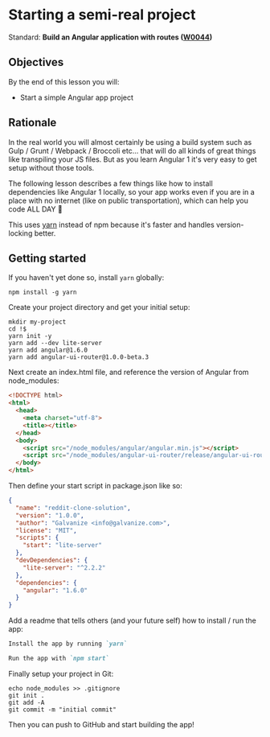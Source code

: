 # Starting a semi-real project

Standard: **Build an Angular application with routes (<a href="#">W0044</a>)**

## Objectives

By the end of this lesson you will:

- Start a simple Angular app project

## Rationale

In the real world you will almost certainly be using a build system such as Gulp / Grunt / Webpack / Broccoli etc... that will do all kinds of great things like transpiling your JS files.  But as you learn Angular 1 it's very easy to get setup without those tools.

The following lesson describes a few things like how to install dependencies like Angular 1 locally, so your app works even if you are in a place with no internet (like on public transportation), which can help you code ALL DAY 🚌

This uses [yarn](https://yarnpkg.com/) instead of npm because it's faster and handles version-locking better.

## Getting started

If you haven't yet done so, install `yarn` globally:

```
npm install -g yarn
```

Create your project directory and get your initial setup:

```
mkdir my-project
cd !$
yarn init -y
yarn add --dev lite-server
yarn add angular@1.6.0
yarn add angular-ui-router@1.0.0-beta.3
```

Next create an index.html file, and reference the version of Angular from node_modules:

```html
<!DOCTYPE html>
<html>
  <head>
    <meta charset="utf-8">
    <title></title>
  </head>
  <body>
    <script src="/node_modules/angular/angular.min.js"></script>
    <script src="/node_modules/angular-ui-router/release/angular-ui-router.min.js"></script>
  </body>
</html>
```

Then define your start script in package.json like so:

```json
{
  "name": "reddit-clone-solution",
  "version": "1.0.0",
  "author": "Galvanize <info@galvanize.com>",
  "license": "MIT",
  "scripts": {
    "start": "lite-server"
  },
  "devDependencies": {
    "lite-server": "^2.2.2"
  },
  "dependencies": {
    "angular": "1.6.0"
  }
}
```

Add a readme that tells others (and your future self) how to install / run the app:

```md
Install the app by running `yarn`

Run the app with `npm start`
```

Finally setup your project in Git:

```
echo node_modules >> .gitignore
git init .
git add -A
git commit -m "initial commit"
```

Then you can push to GitHub and start building the app!
